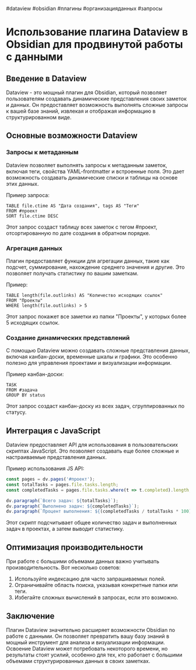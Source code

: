 #dataview #obsidian #плагины #организацияданных #запросы

# Использование плагина Dataview в Obsidian для продвинутой работы с данными

## Введение в Dataview

Dataview - это мощный плагин для Obsidian, который позволяет пользователям создавать динамические представления своих заметок и данных. Он предоставляет возможность выполнять сложные запросы к вашей базе знаний, извлекая и отображая информацию в структурированном виде.

## Основные возможности Dataview

### Запросы к метаданным

Dataview позволяет выполнять запросы к метаданным заметок, включая теги, свойства YAML-frontmatter и встроенные поля. Это дает возможность создавать динамические списки и таблицы на основе этих данных.

Пример запроса:

```dataview
TABLE file.ctime AS "Дата создания", tags AS "Теги"
FROM #проект
SORT file.ctime DESC
```

Этот запрос создаст таблицу всех заметок с тегом #проект, отсортированную по дате создания в обратном порядке.

### Агрегация данных

Плагин предоставляет функции для агрегации данных, такие как подсчет, суммирование, нахождение среднего значения и другие. Это позволяет получать статистику по вашим заметкам.

Пример:

```dataview
TABLE length(file.outlinks) AS "Количество исходящих ссылок"
FROM "Проекты"
WHERE length(file.outlinks) > 5
```

Этот запрос покажет все заметки из папки "Проекты", у которых более 5 исходящих ссылок.

### Создание динамических представлений

С помощью Dataview можно создавать сложные представления данных, включая канбан-доски, временные шкалы и графики. Это особенно полезно для управления проектами и визуализации информации.

Пример канбан-доски:

```dataview
TASK
FROM #задача
GROUP BY status
```

Этот запрос создаст канбан-доску из всех задач, сгруппированных по статусу.

## Интеграция с JavaScript

Dataview предоставляет API для использования в пользовательских скриптах JavaScript. Это позволяет создавать еще более сложные и настраиваемые представления данных.

Пример использования JS API:

```javascript
const pages = dv.pages('#проект');
const totalTasks = pages.file.tasks.length;
const completedTasks = pages.file.tasks.where(t => t.completed).length;

dv.paragraph(`Всего задач: ${totalTasks}`);
dv.paragraph(`Выполнено задач: ${completedTasks}`);
dv.paragraph(`Процент выполнения: ${(completedTasks / totalTasks * 100).toFixed(2)}%`);
```

Этот скрипт подсчитывает общее количество задач и выполненных задач в проектах, а затем выводит статистику.

## Оптимизация производительности

При работе с большими объемами данных важно учитывать производительность. Вот несколько советов:

1. Используйте индексацию для часто запрашиваемых полей.
2. Ограничивайте область поиска, указывая конкретные папки или теги.
3. Избегайте сложных вычислений в запросах, если это возможно.

## Заключение

Плагин Dataview значительно расширяет возможности Obsidian по работе с данными. Он позволяет превратить вашу базу знаний в мощный инструмент для анализа и визуализации информации. Освоение Dataview может потребовать некоторого времени, но результаты стоят усилий, особенно для тех, кто работает с большими объемами структурированных данных в своих заметках.